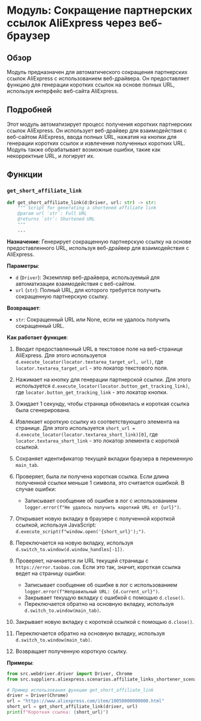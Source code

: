 # Модуль: Сокращение партнерских ссылок AliExpress через веб-браузер

## Обзор

Модуль предназначен для автоматического сокращения партнерских ссылок AliExpress с использованием веб-драйвера. Он предоставляет функцию для генерации коротких ссылок на основе полных URL, используя интерфейс веб-сайта AliExpress.

## Подробней

Этот модуль автоматизирует процесс получения коротких партнерских ссылок AliExpress. Он использует веб-драйвер для взаимодействия с веб-сайтом AliExpress, ввода полных URL, нажатия на кнопки для генерации коротких ссылок и извлечения полученных коротких URL. Модуль также обрабатывает возможные ошибки, такие как некорректные URL, и логирует их.

## Функции

### `get_short_affiliate_link`

```python
def get_short_affiliate_link(d:Driver, url: str) -> str:
    """ Script for generating a shortened affiliate link
    @param url `str`: Full URL
    @returns `str`: Shortened URL
    """
    ...
```

**Назначение**: Генерирует сокращенную партнерскую ссылку на основе предоставленного URL, используя веб-драйвер для взаимодействия с AliExpress.

**Параметры**:

-   `d` (`Driver`): Экземпляр веб-драйвера, используемый для автоматизации взаимодействия с веб-сайтом.
-   `url` (`str`): Полный URL, для которого требуется получить сокращенную партнерскую ссылку.

**Возвращает**:

-   `str`: Сокращенный URL или None, если не удалось получить сокращенный URL.

**Как работает функция**:

1.  Вводит предоставленный URL в текстовое поле на веб-странице AliExpress. Для этого используется `d.execute_locator(locator.textarea_target_url, url)`, где `locator.textarea_target_url` - это локатор текстового поля.
2.  Нажимает на кнопку для генерации партнерской ссылки. Для этого используется `d.execute_locator(locator.button_get_tracking_link)`, где `locator.button_get_tracking_link` - это локатор кнопки.
3.  Ожидает 1 секунду, чтобы страница обновилась и короткая ссылка была сгенерирована.
4.  Извлекает короткую ссылку из соответствующего элемента на странице. Для этого используется `short_url = d.execute_locator(locator.textarea_short_link)[0]`, где `locator.textarea_short_link` - это локатор элемента с короткой ссылкой.
5.  Сохраняет идентификатор текущей вкладки браузера в переменную `main_tab`.
6.  Проверяет, была ли получена короткая ссылка. Если длина полученной ссылки меньше 1 символа, это считается ошибкой. В случае ошибки:

    *   Записывает сообщение об ошибке в лог с использованием `logger.error(f"Не удалось получить короткий URL от {url}")`.
7.  Открывает новую вкладку в браузере с полученной короткой ссылкой, используя JavaScript: `d.execute_script(f"window.open('{short_url}');")`.
8.  Переключается на новую вкладку, используя `d.switch_to.window(d.window_handles[-1])`.
9.  Проверяет, начинается ли URL текущей страницы с `https://error.taobao.com`. Если это так, значит, короткая ссылка ведет на страницу ошибки:

    *   Записывает сообщение об ошибке в лог с использованием `logger.error(f"Неправильный URL: {d.current_url}")`.
    *   Закрывает текущую вкладку с ошибкой с помощью `d.close()`.
    *   Переключается обратно на основную вкладку, используя `d.switch_to.window(main_tab)`.
10. Закрывает новую вкладку с короткой ссылкой с помощью `d.close()`.
11. Переключается обратно на основную вкладку, используя `d.switch_to.window(main_tab)`.
12. Возвращает полученную короткую ссылку.

**Примеры**:

```python
from src.webdriver.driver import Driver, Chrome
from src.suppliers.aliexpress.scenarios.affiliate_links_shortener_scenario import get_short_affiliate_link

# Пример использования функции get_short_affiliate_link
driver = Driver(Chrome)
url = "https://www.aliexpress.com/item/10050000000000.html"
short_url = get_short_affiliate_link(driver, url)
print(f"Короткая ссылка: {short_url}")